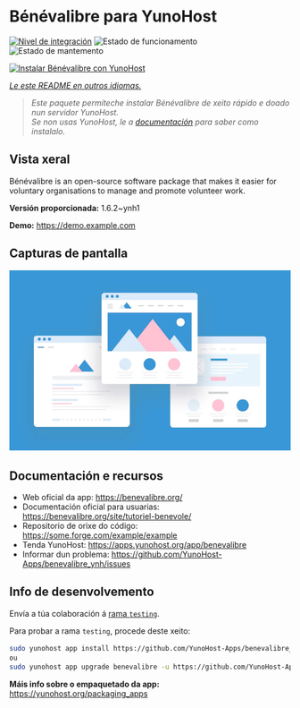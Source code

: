 <!--
NOTA: Este README foi creado automáticamente por <https://github.com/YunoHost/apps/tree/master/tools/readme_generator>
NON debe editarse manualmente.
-->

# Bénévalibre para YunoHost

[![Nivel de integración](https://apps.yunohost.org/badge/integration/benevalibre)](https://ci-apps.yunohost.org/ci/apps/benevalibre/)
![Estado de funcionamento](https://apps.yunohost.org/badge/state/benevalibre)
![Estado de mantemento](https://apps.yunohost.org/badge/maintained/benevalibre)

[![Instalar Bénévalibre con YunoHost](https://install-app.yunohost.org/install-with-yunohost.svg)](https://install-app.yunohost.org/?app=benevalibre)

*[Le este README en outros idiomas.](./ALL_README.md)*

> *Este paquete permíteche instalar Bénévalibre de xeito rápido e doado nun servidor YunoHost.*  
> *Se non usas YunoHost, le a [documentación](https://yunohost.org/install) para saber como instalalo.*

## Vista xeral

Bénévalibre is an open-source software package that makes it easier for voluntary organisations to manage and promote volunteer work.


**Versión proporcionada:** 1.6.2~ynh1

**Demo:** <https://demo.example.com>

## Capturas de pantalla

![Captura de pantalla de Bénévalibre](./doc/screenshots/example.jpg)

## Documentación e recursos

- Web oficial da app: <https://benevalibre.org/>
- Documentación oficial para usuarias: <https://benevalibre.org/site/tutoriel-benevole/>
- Repositorio de orixe do código: <https://some.forge.com/example/example>
- Tenda YunoHost: <https://apps.yunohost.org/app/benevalibre>
- Informar dun problema: <https://github.com/YunoHost-Apps/benevalibre_ynh/issues>

## Info de desenvolvemento

Envía a túa colaboración á [rama `testing`](https://github.com/YunoHost-Apps/benevalibre_ynh/tree/testing).

Para probar a rama `testing`, procede deste xeito:

```bash
sudo yunohost app install https://github.com/YunoHost-Apps/benevalibre_ynh/tree/testing --debug
ou
sudo yunohost app upgrade benevalibre -u https://github.com/YunoHost-Apps/benevalibre_ynh/tree/testing --debug
```

**Máis info sobre o empaquetado da app:** <https://yunohost.org/packaging_apps>
